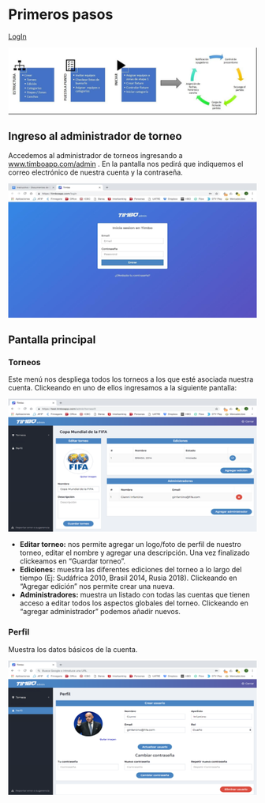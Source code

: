 # Primeros pasos

[LogIn](https://timboapp.com/login)

<p align="center"><img src="images/primeros-pasos1.jpg"></p>

## Ingreso al administrador de torneo

Accedemos al administrador de torneos ingresando a www.timboapp.com/admin . En la pantalla nos pedirá que indiquemos el correo electrónico de nuestra cuenta y la contraseña.

<p align="center"><img src="images/primeros-pasos2.jpg"></p>


## Pantalla principal

### Torneos

Este menú nos despliega todos los torneos a los que esté asociada nuestra cuenta. Clickeando en uno de ellos ingresamos a la siguiente pantalla:

<p align="center"><img src="images/primeros-pasos3.png"></p>

- <strong>Editar torneo:</strong> nos permite agregar un logo/foto de perfil de nuestro torneo, editar el nombre y agregar una descripción. Una vez finalizado clickeamos en “Guardar torneo”.
- <strong>Ediciones:</strong> muestra las diferentes ediciones del torneo a lo largo del tiempo (Ej: Sudáfrica 2010, Brasil 2014, Rusia 2018). Clickeando en “Agregar edición” nos permite crear una nueva.
- <strong>Administradores:</strong> muestra un listado con todas las cuentas que tienen acceso a editar todos los aspectos globales del torneo. Clickeando en “agregar administrador” podemos añadir nuevos.

### Perfil

Muestra los datos básicos de la cuenta.

<p align="center"><img src="images/primeros-pasos4.png"></p>
